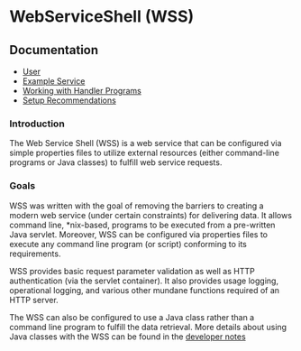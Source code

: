 # WebServiceShell (WSS)


## Documentation
- [User](WebServiceShell-2.4.x.md)
- [Example Service](ExampleService.md)
- [Working with Handler Programs](HandlerRequirements.md)
- [Setup Recommendations](Recommendations.md)

### Introduction

The Web Service Shell (WSS) is a web service that can be configured via
simple properties files to utilize external resources (either
command-line programs or Java classes) to fulfill web service requests.

### Goals

WSS was written with the goal of removing the barriers to creating a
modern web service (under certain constraints) for delivering data. It allows
command line, \*nix-based, programs to be executed from a pre-written
Java servlet. Moreover, WSS can be configured via properties
files to execute any command line program (or script) conforming to its
requirements.

WSS provides basic request parameter validation as well as HTTP
authentication (via the servlet container). It also provides usage
logging, operational logging, and various other mundane functions required
of an HTTP server.

The WSS can also be configured to use a Java class rather than a command
line program to fulfill the data retrieval. More details about using
Java classes with the WSS can be found in the [developer notes](docs/README.md)
